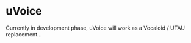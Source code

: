 uVoice
==========

Currently in development phase, uVoice will work as a Vocaloid / UTAU replacement...